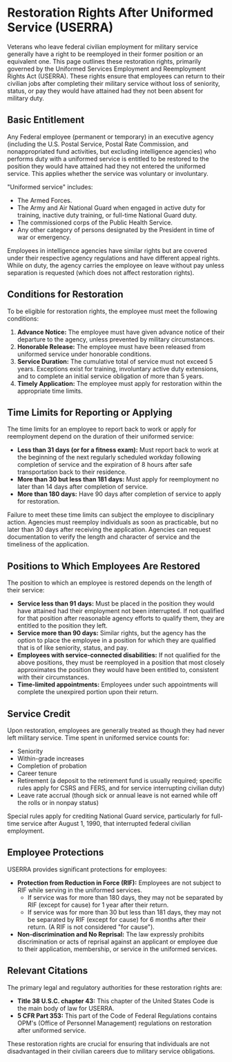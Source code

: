 # Restoration Rights After Uniformed Service (USERRA)

Veterans who leave federal civilian employment for military service generally have a right to be reemployed in their former position or an equivalent one. This page outlines these restoration rights, primarily governed by the Uniformed Services Employment and Reemployment Rights Act (USERRA). These rights ensure that employees can return to their civilian jobs after completing their military service without loss of seniority, status, or pay they would have attained had they not been absent for military duty.

## Basic Entitlement

Any Federal employee (permanent or temporary) in an executive agency (including the U.S. Postal Service, Postal Rate Commission, and nonappropriated fund activities, but excluding intelligence agencies) who performs duty with a uniformed service is entitled to be restored to the position they would have attained had they not entered the uniformed service. This applies whether the service was voluntary or involuntary.

"Uniformed service" includes:
*   The Armed Forces.
*   The Army and Air National Guard when engaged in active duty for training, inactive duty training, or full-time National Guard duty.
*   The commissioned corps of the Public Health Service.
*   Any other category of persons designated by the President in time of war or emergency.

Employees in intelligence agencies have similar rights but are covered under their respective agency regulations and have different appeal rights. While on duty, the agency carries the employee on leave without pay unless separation is requested (which does not affect restoration rights).

## Conditions for Restoration

To be eligible for restoration rights, the employee must meet the following conditions:

1.  **Advance Notice:** The employee must have given advance notice of their departure to the agency, unless prevented by military circumstances.
2.  **Honorable Release:** The employee must have been released from uniformed service under honorable conditions.
3.  **Service Duration:** The cumulative total of service must not exceed 5 years. Exceptions exist for training, involuntary active duty extensions, and to complete an initial service obligation of more than 5 years.
4.  **Timely Application:** The employee must apply for restoration within the appropriate time limits.

## Time Limits for Reporting or Applying

The time limits for an employee to report back to work or apply for reemployment depend on the duration of their uniformed service:

*   **Less than 31 days (or for a fitness exam):** Must report back to work at the beginning of the next regularly scheduled workday following completion of service and the expiration of 8 hours after safe transportation back to their residence.
*   **More than 30 but less than 181 days:** Must apply for reemployment no later than 14 days after completion of service.
*   **More than 180 days:** Have 90 days after completion of service to apply for restoration.

Failure to meet these time limits can subject the employee to disciplinary action. Agencies must reemploy individuals as soon as practicable, but no later than 30 days after receiving the application. Agencies can request documentation to verify the length and character of service and the timeliness of the application.

## Positions to Which Employees Are Restored

The position to which an employee is restored depends on the length of their service:

*   **Service less than 91 days:** Must be placed in the position they would have attained had their employment not been interrupted. If not qualified for that position after reasonable agency efforts to qualify them, they are entitled to the position they left.
*   **Service more than 90 days:** Similar rights, but the agency has the option to place the employee in a position for which they are qualified that is of like seniority, status, and pay.
*   **Employees with service-connected disabilities:** If not qualified for the above positions, they must be reemployed in a position that most closely approximates the position they would have been entitled to, consistent with their circumstances.
*   **Time-limited appointments:** Employees under such appointments will complete the unexpired portion upon their return.

## Service Credit

Upon restoration, employees are generally treated as though they had never left military service. Time spent in uniformed service counts for:

*   Seniority
*   Within-grade increases
*   Completion of probation
*   Career tenure
*   Retirement (a deposit to the retirement fund is usually required; specific rules apply for CSRS and FERS, and for service interrupting civilian duty)
*   Leave rate accrual (though sick or annual leave is not earned while off the rolls or in nonpay status)

Special rules apply for crediting National Guard service, particularly for full-time service after August 1, 1990, that interrupted federal civilian employment.

## Employee Protections

USERRA provides significant protections for employees:

*   **Protection from Reduction in Force (RIF):** Employees are not subject to RIF while serving in the uniformed services.
    *   If service was for more than 180 days, they may not be separated by RIF (except for cause) for 1 year after their return.
    *   If service was for more than 30 but less than 181 days, they may not be separated by RIF (except for cause) for 6 months after their return. (A RIF is not considered "for cause").
*   **Non-discrimination and No Reprisal:** The law expressly prohibits discrimination or acts of reprisal against an applicant or employee due to their application, membership, or service in the uniformed services.

## Relevant Citations

The primary legal and regulatory authorities for these restoration rights are:

*   **Title 38 U.S.C. chapter 43:** This chapter of the United States Code is the main body of law for USERRA.
*   **5 CFR Part 353:** This part of the Code of Federal Regulations contains OPM's (Office of Personnel Management) regulations on restoration after uniformed service.

These restoration rights are crucial for ensuring that individuals are not disadvantaged in their civilian careers due to military service obligations.
